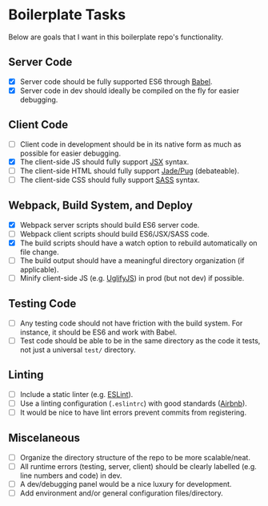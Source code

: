 # Boilerplate Tasks

Below are goals that I want in this boilerplate repo's functionality.

## Server Code
- [x] Server code should be fully supported ES6 through [Babel](https://babeljs.io/).
- [x] Server code in dev should ideally be compiled on the fly for easier debugging.

## Client Code
- [ ] Client code in development should be in its native form as much as possible for easier debugging.
- [x] The client-side JS should fully support [JSX](https://jsx.github.io/) syntax.
- [ ] The client-side HTML should fully support [Jade/Pug](https://pugjs.org/api/getting-started.html) (debateable).
- [ ] The client-side CSS should fully support [SASS](http://sass-lang.com/) syntax.

## Webpack, Build System, and Deploy
- [x] Webpack server scripts should build ES6 server code.
- [ ] Webpack client scripts should build ES6/JSX/SASS code.
- [x] The build scripts should have a watch option to rebuild automatically on file change.
- [ ] The build output should have a meaningful directory organization (if applicable).
- [ ] Minify client-side JS (e.g. [UglifyJS](https://github.com/mishoo/UglifyJS2)) in prod (but not dev) if possible.

## Testing Code
- [ ] Any testing code should not have friction with the build system. For instance, it should be ES6 and work with Babel.
- [ ] Test code should be able to be in the same directory as the code it tests, not just a universal `test/` directory.

## Linting
- [ ] Include a static linter (e.g. [ESLint](http://eslint.org/)).
- [ ] Use a linting configuration (`.eslintrc`) with good standards ([Airbnb](https://www.npmjs.com/package/eslint-config-airbnb)).
- [ ] It would be nice to have lint errors prevent commits from registering.

## Miscelaneous
- [ ] Organize the directory structure of the repo to be more scalable/neat.
- [ ] All runtime errors (testing, server, client) should be clearly labelled (e.g. line numbers and code) in dev.
- [ ] A dev/debugging panel would be a nice luxury for development.
- [ ] Add environment and/or general configuration files/directory.

